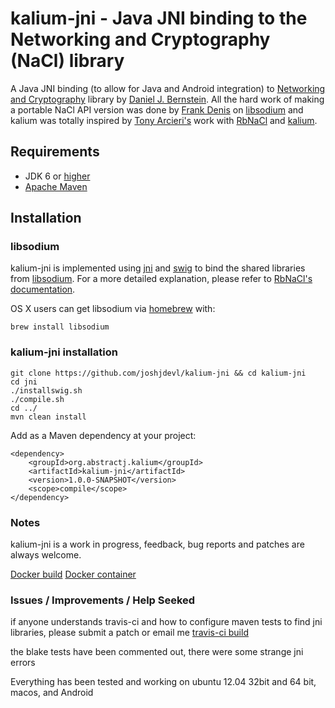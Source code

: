 # kalium-jni - Java JNI binding to the Networking and Cryptography (NaCl) library 

A Java JNI binding (to allow for Java and Android integration) to [Networking and Cryptography](http://nacl.cr.yp.to/) library by [Daniel J. Bernstein](http://cr.yp.to/djb.html). All the hard work of making a portable NaCl API version was done by [Frank Denis](https://github.com/jedisct1) on [libsodium](https://github.com/jedisct1/libsodium) and kalium was totally inspired by [Tony Arcieri's](https://github.com/tarcieri) work with [RbNaCl](https://github.com/cryptosphere/rbnacl) and [kalium](https://github.com/abstractj/kalium).   


## Requirements

* JDK 6 or [higher](http://www.oracle.com/technetwork/java/javase/downloads/index.html)
* [Apache Maven](http://maven.apache.org/guides/getting-started/)

## Installation

### libsodium

kalium-jni is implemented using [jni](http://docs.oracle.com/javase/6/docs/technotes/guides/jni/) and [swig](http://www.swig.org/) to bind the shared libraries from [libsodium](https://github.com/jedisct1/libsodium). For a more detailed explanation, please refer to [RbNaCl's documentation](https://github.com/cryptosphere/rbnacl/blob/master/README.md).

OS X users can get libsodium via [homebrew](http://mxcl.github.com/homebrew/) with: 

    brew install libsodium 

### kalium-jni installation

    git clone https://github.com/joshjdevl/kalium-jni && cd kalium-jni
    cd jni
    ./installswig.sh
    ./compile.sh
    cd ../
    mvn clean install
    
Add as a Maven dependency at your project:

    <dependency>
        <groupId>org.abstractj.kalium</groupId>
        <artifactId>kalium-jni</artifactId>
        <version>1.0.0-SNAPSHOT</version>
        <scope>compile</scope>
    </dependency>
        
    
### Notes

kalium-jni is a work in progress, feedback, bug reports and patches are always welcome.

[Docker build](https://github.com/joshjdevl/docker-libsodium)
[Docker container](https://index.docker.io/u/joshjdevl/docker-libsodium/)


### Issues / Improvements / Help Seeked

if anyone understands travis-ci and how to configure maven tests to find jni libraries, please submit a patch or email me
[travis-ci build](https://travis-ci.org/joshjdevl/kalium-jni/)

the blake tests have been commented out, there were some strange jni errors

Everything has been tested and working on ubuntu 12.04 32bit and 64 bit, macos, and Android

